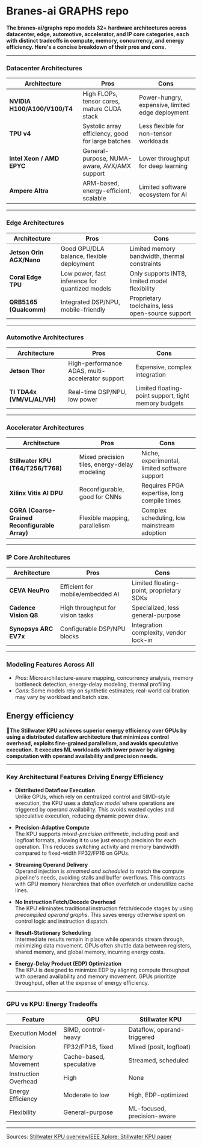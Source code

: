 # Branes-ai GRAPHS repo

**The branes-ai/graphs repo models 32+ hardware architectures across datacenter, edge, automotive, accelerator, and IP core categories, each with distinct tradeoffs in compute, memory, concurrency, and energy efficiency. Here's a concise breakdown of their pros and cons.**

---

### Datacenter Architectures

| Architecture | Pros | Cons |
|-------------|------|------|
| **NVIDIA H100/A100/V100/T4** | High FLOPs, tensor cores, mature CUDA stack | Power-hungry, expensive, limited edge deployment |
| **TPU v4** | Systolic array efficiency, good for large batches | Less flexible for non-tensor workloads |
| **Intel Xeon / AMD EPYC** | General-purpose, NUMA-aware, AVX/AMX support | Lower throughput for deep learning |
| **Ampere Altra** | ARM-based, energy-efficient, scalable | Limited software ecosystem for AI |

---

### Edge Architectures

| Architecture | Pros | Cons |
|-------------|------|------|
| **Jetson Orin AGX/Nano** | Good GPU/DLA balance, flexible deployment | Limited memory bandwidth, thermal constraints |
| **Coral Edge TPU** | Low power, fast inference for quantized models | Only supports INT8, limited model flexibility |
| **QRB5165 (Qualcomm)** | Integrated DSP/NPU, mobile-friendly | Proprietary toolchains, less open-source support |

---

### Automotive Architectures

| Architecture | Pros | Cons |
|-------------|------|------|
| **Jetson Thor** | High-performance ADAS, multi-accelerator support | Expensive, complex integration |
| **TI TDA4x (VM/VL/AL/VH)** | Real-time DSP/NPU, low power | Limited floating-point support, tight memory budgets |

---

### Accelerator Architectures

| Architecture | Pros | Cons |
|-------------|------|------|
| **Stillwater KPU (T64/T256/T768)** | Mixed precision tiles, energy-delay modeling | Niche, experimental, limited software support |
| **Xilinx Vitis AI DPU** | Reconfigurable, good for CNNs | Requires FPGA expertise, long compile times |
| **CGRA (Coarse-Grained Reconfigurable Array)** | Flexible mapping, parallelism | Complex scheduling, low mainstream adoption |

---

### IP Core Architectures

| Architecture | Pros | Cons |
|-------------|------|------|
| **CEVA NeuPro** | Efficient for mobile/embedded AI | Limited floating-point, proprietary SDKs |
| **Cadence Vision Q8** | High throughput for vision tasks | Specialized, less general-purpose |
| **Synopsys ARC EV7x** | Configurable DSP/NPU blocks | Integration complexity, vendor lock-in |

---

### Modeling Features Across All

- *Pros*: Microarchitecture-aware mapping, concurrency analysis, memory bottleneck detection, energy-delay modeling, thermal profiling.
- *Cons*: Some models rely on synthetic estimates; real-world calibration may vary by workload and batch size.


## Energy efficiency

**The Stillwater KPU achieves superior energy efficiency over GPUs by using a distributed dataflow architecture that minimizes control overhead, exploits fine-grained parallelism, and avoids speculative execution. It executes ML workloads with lower power by aligning computation with operand availability and precision needs.**

---

### Key Architectural Features Driving Energy Efficiency

- **Distributed Dataflow Execution**  
  Unlike GPUs, which rely on centralized control and SIMD-style execution, the KPU uses a *dataflow model* where operations are triggered by operand availability. This avoids wasted cycles and speculative execution, reducing dynamic power draw.

- **Precision-Adaptive Compute**  
  The KPU supports *mixed-precision arithmetic*, including posit and logfloat formats, allowing it to use just enough precision for each operation. This reduces switching activity and memory bandwidth compared to fixed-width FP32/FP16 on GPUs.

- **Streaming Operand Delivery**  
  Operand injection is *streamed and scheduled* to match the compute pipeline's needs, avoiding stalls and buffer overflows. This contrasts with GPU memory hierarchies that often overfetch or underutilize cache lines.

- **No Instruction Fetch/Decode Overhead**  
  The KPU eliminates traditional instruction fetch/decode stages by using *precompiled operand graphs*. This saves energy otherwise spent on control logic and instruction dispatch.

- **Result-Stationary Scheduling**  
  Intermediate results remain in place while operands stream through, minimizing data movement. GPUs often shuttle data between registers, shared memory, and global memory, incurring energy costs.

- **Energy-Delay Product (EDP) Optimization**  
  The KPU is designed to minimize EDP by aligning compute throughput with operand availability and memory movement. GPUs prioritize throughput, often at the expense of energy efficiency.

---

### GPU vs KPU: Energy Tradeoffs

| Feature | GPU | Stillwater KPU |
|--------|-----|----------------|
| Execution Model | SIMD, control-heavy | Dataflow, operand-triggered |
| Precision | FP32/FP16, fixed | Mixed (posit, logfloat) |
| Memory Movement | Cache-based, speculative | Streamed, scheduled |
| Instruction Overhead | High | None |
| Energy Efficiency | Moderate to low | High, EDP-optimized |
| Flexibility | General-purpose | ML-focused, precision-aware |

---

Sources: [Stillwater KPU overview](https://www.stillwater-sc.com/about)[IEEE Xplore: Stillwater KPU paper](https://ieeexplore.ieee.org/document/8514927/metrics)
